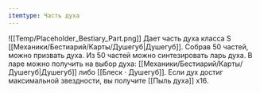 ```yaml
---
itemtype: Часть духа
---
```

![[Temp/Placeholder_Bestiary_Part.png]]
Дает часть духа класса S [[Механики/Бестиарий/Карты/Душегуб|Душегуб]]. Собрав 50 частей, можно призвать духа. Из 50 частей можно синтезировать ларь духа. В ларе можно получить на выбор духа: [[Механики/Бестиарий/Карты/Душегуб|Душегуб]] либо [[Блеск · Душегуб]]. Если дух достиг максимальной звездности, вы получите [[Пыль духа]] х16.
